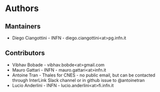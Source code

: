 # Authors

## Mantainers

- Diego Ciangottini - INFN - diego.ciangottini\<at\>pg.infn.it

## Contributors

- Vibhav Bobade - vibhav.bobde\<at\>gmail.com
- Mauro Gattari - INFN - mauro.gattari\<at\>infn.it
- Antoine Tran - Thales for CNES - no public email, but can be contacted through InterLink Slack channel or in github issue to @antoinetran
- Lucio Anderlini - INFN - lucio.anderlini\<at\>fi.infn.it
